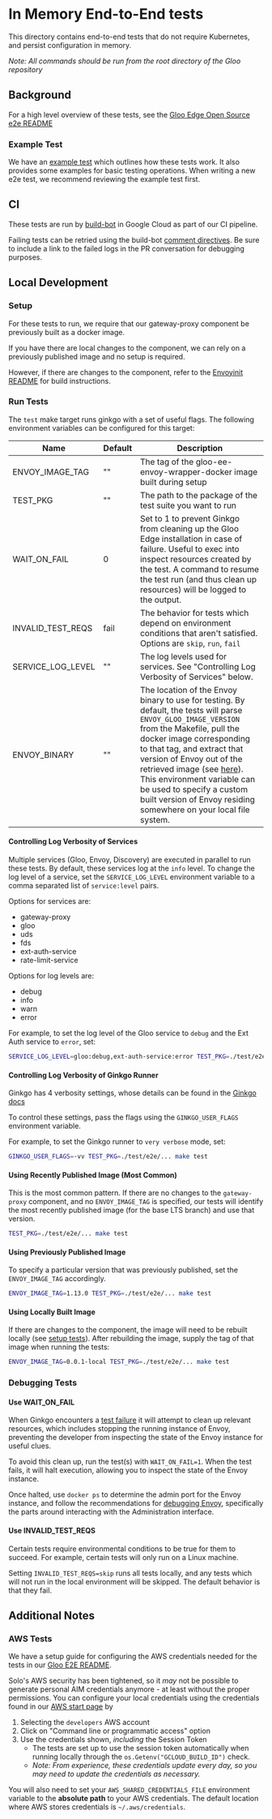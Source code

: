# In Memory End-to-End tests
This directory contains end-to-end tests that do not require Kubernetes, and persist configuration in memory.

*Note: All commands should be run from the root directory of the Gloo repository*

## Background
For a high level overview of these tests, see the [Gloo Edge Open Source e2e README](https://github.com/solo-io/gloo/blob/main/test/e2e/README.md#background)

### Example Test
We have an [example test](./example_test.go) which outlines how these tests work. It also provides some examples for basic testing operations. When writing a new e2e test, we recommend reviewing the example test first.

## CI
These tests are run by [build-bot](https://github.com/solo-io/build-bot) in Google Cloud as part of our CI pipeline.

Failing tests can be retried using the build-bot [comment directives](https://github.com/solo-io/build-bot#issue-comment-directives). Be sure to include a link to the failed logs in the PR conversation for debugging purposes.

## Local Development
### Setup
For these tests to run, we require that our gateway-proxy component be previously built as a docker image.

If you have there are local changes to the component, we can rely on a previously published image and no setup is required.

However, if there are changes to the component, refer to the [Envoyinit README](https://github.com/solo-io/gloo/blob/main/projects/envoyinit) for build instructions.

### Run Tests
The `test` make target runs ginkgo with a set of useful flags. The following environment variables can be configured for this target:

| Name              | Default | Description                                                                                                                                                                                                                                        |
|-------------------|---------|----------------------------------------------------------------------------------------------------------------------------------------------------------------------------------------------------------------------------------------------------|
| ENVOY_IMAGE_TAG   | ""      | The tag of the gloo-ee-envoy-wrapper-docker image built during setup                                                                                                                                                                               |
| TEST_PKG          | ""      | The path to the package of the test suite you want to run                                                                                                                                                                                          |
| WAIT_ON_FAIL      | 0       | Set to 1 to prevent Ginkgo from cleaning up the Gloo Edge installation in case of failure. Useful to exec into inspect resources created by the test. A command to resume the test run (and thus clean up resources) will be logged to the output. |
| INVALID_TEST_REQS | fail    | The behavior for tests which depend on environment conditions that aren't satisfied. Options are `skip`, `run`, `fail`                                                                                                                             |
| SERVICE_LOG_LEVEL | ""      | The log levels used for services. See "Controlling Log Verbosity of Services" below.                                                                                                                                                               |    
| ENVOY_BINARY      | ""      | The location of the Envoy binary to use for testing. By default, the tests will parse `ENVOY_GLOO_IMAGE_VERSION` from the Makefile, pull the docker image corresponding to that tag, and extract that version of Envoy out of the retrieved image (see [here](https://github.com/solo-io/solo-projects/blob/eaffe45805c5792f9702ad803fd2066f0c5d85e3/test/services/envoy/factory.go#L47-L72)). This environment variable can be used to specify a custom built version of Envoy residing somewhere on your local file system. |

#### Controlling Log Verbosity of Services
Multiple services (Gloo, Envoy, Discovery) are executed in parallel to run these tests. By default, these services log at the `info` level. To change the log level of a service, set the `SERVICE_LOG_LEVEL` environment variable to a comma separated list of `service:level` pairs.

Options for services are:
- gateway-proxy
- gloo
- uds
- fds
- ext-auth-service
- rate-limit-service

Options for log levels are:
- debug
- info
- warn
- error

For example, to set the log level of the Gloo service to `debug` and the Ext Auth service to `error`, set:

```bash
SERVICE_LOG_LEVEL=gloo:debug,ext-auth-service:error TEST_PKG=./test/e2e/... make test
```

#### Controlling Log Verbosity of Ginkgo Runner
Ginkgo has 4 verbosity settings, whose details can be found in the [Ginkgo docs](https://onsi.github.io/ginkgo/#controlling-verbosity)

To control these settings, pass the flags using the `GINKGO_USER_FLAGS` environment variable.

For example, to set the Ginkgo runner to `very verbose` mode, set:
```bash
GINKGO_USER_FLAGS=-vv TEST_PKG=./test/e2e/... make test
```

#### Using Recently Published Image (Most Common)
This is the most common pattern. If there are no changes to the `gateway-proxy` component, and no `ENVOY_IMAGE_TAG` is specified, our tests will identify the most recently published image (for the base LTS branch) and use that version.

```bash
TEST_PKG=./test/e2e/... make test
```

#### Using Previously Published Image
To specify a particular version that was previously published, set the `ENVOY_IMAGE_TAG` accordingly.

```bash
ENVOY_IMAGE_TAG=1.13.0 TEST_PKG=./test/e2e/... make test
```

#### Using Locally Built Image
If there are changes to the component, the image will need to be rebuilt locally (see [setup tests](#setup)). After rebuilding the image, supply the tag of that image when running the tests:

```bash
ENVOY_IMAGE_TAG=0.0.1-local TEST_PKG=./test/e2e/... make test
```

### Debugging Tests
#### Use WAIT_ON_FAIL
When Ginkgo encounters a [test failure](https://onsi.github.io/ginkgo/#mental-model-how-ginkgo-handles-failure) it will attempt to clean up relevant resources, which includes stopping the running instance of Envoy, preventing the developer from inspecting the state of the Envoy instance for useful clues.

To avoid this clean up, run the test(s) with `WAIT_ON_FAIL=1`. When the test fails, it will halt execution, allowing you to inspect the state of the Envoy instance.

Once halted, use `docker ps` to determine the admin port for the Envoy instance, and follow the recommendations for [debugging Envoy](https://github.com/solo-io/gloo/tree/main/projects/envoyinit#debug), specifically the parts around interacting with the Administration interface.

#### Use INVALID_TEST_REQS
Certain tests require environmental conditions to be true for them to succeed. For example, certain tests will only run on a Linux machine.

Setting `INVALID_TEST_REQS=skip` runs all tests locally, and any tests which will not run in the local environment will be skipped. The default behavior is that they fail.

## Additional Notes
### AWS Tests
We have a setup guide for configuring the AWS credentials needed for the tests in our [Gloo E2E README](https://github.com/solo-io/gloo/blob/main/test/e2e/README.md).

Solo's AWS security has been tightened, so it _may_ not be possible to generate personal AIM credentials anymore - at least without the proper permissions. 
You can configure your local credentials using the credentials found in our [AWS start page](https://soloio.awsapps.com/start#/) by
1. Selecting the `developers` AWS account
2. Click on "Command line or programmatic access" option
3. Use the credentials shown, _including_ the Session Token
    - The tests are set up to use the session token automatically when running locally through the `os.Getenv("GCLOUD_BUILD_ID")` check.
    - _Note: From experience, these credentials update every day, so you may need to update the credentials as necessary._

You will also need to set your `AWS_SHARED_CREDENTIALS_FILE` environment variable to the **absolute path** to your AWS credentials. 
The default location where AWS stores credentials is `~/.aws/credentials`.

